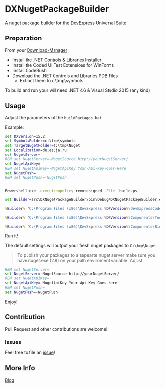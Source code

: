 # DXNugetPackageBuilder
A nuget package builder for the [DevExpress](//www.devexpress.com) Universal Suite

## Preparation

From your [Download-Manager](https://www.devexpress.com/ClientCenter/DownloadManager/)
 
- Install the .NET Controls & Libraries Installer
- Install the Coded UI Test Extensions for WinForms
- Install CodeRush
- Download the .NET Controls and Libraries PDB Files
	- Extract them to c:\tmp\symbols

To build and run your will need .NET 4.6 & Visual Studio 2015 (any kind)

## Usage

Adjust the parameters of the `buildPackages.bat`

Example:

```cmd
set DXVersion=15.2
set SymbolsFolder=c:\tmp\symbols
set TargetNugetFolder=C:\tmp\Nuget
set Localization=de;es;ja;ru
set NugetServer=
REM set NugetServer=-NugetSource http://yourNugetServer/
set NugetApiKey=
REM set NugetApiKey=-NugetApiKey Your-Api-Key-Goes-Here
set NugetPush=
REM set NugetPush=-NugetPush


Powershell.exe -executionpolicy remotesigned -File  build.ps1

set Builder=src\DXNugetPackageBuilder\bin\Debug\DXNugetPackageBuilder.exe

%Builder% "C:\Program Files (x86)\DevExpress %DXVersion%\DevExpressCodedUIExtensions\Tools" %SymbolsFolder% %TargetNugetFolder% %Localization% %NugetServer% %NugetApiKey% %NugetPush%

%Builder% "C:\Program Files (x86)\DevExpress %DXVersion%\Components\Tools\eXpressAppFramework\Model Editor" %SymbolsFolder% %TargetNugetFolder% %Localization% %NugetServer% %NugetApiKey% %NugetPush%

%Builder% "C:\Program Files (x86)\DevExpress %DXVersion%\Components\Bin\Framework" %SymbolsFolder% %TargetNugetFolder% %Localization% %NugetServer% %NugetApiKey% %NugetPush%
```

Run it!

The default settings will output your fresh nuget packages to `C:\tmp\Nuget`

> To publish your packages to a sepearte nuget server make sure you have nuget.exe (2.8) on your path enviroment variable.
Adjust
 
```cmd
REM set NugetServer=
set NugetServer=-NugetSource http://yourNugetServer/
REM set NugetApiKey=
set NugetApiKey=-NugetApiKey Your-Api-Key-Goes-Here
REM set NugetPush=
set NugetPush=-NugetPush
```
Enjoy!

## Contribution
Pull Request and other contributions are welcome!

### Issues
Feel free to file an [issue](//github.com/biohazard999/DXNugetPackageBuilder/issues)!

## More Info

[Blog](http://blog.delegate.at)